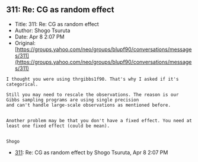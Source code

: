 ## 311: Re: CG as random effect

- Title: 311: Re: CG as random effect
- Author: Shogo Tsuruta
- Date: Apr 8 2:07 PM
- Original: [https://groups.yahoo.com/neo/groups/blupf90/conversations/messages/311](https://groups.yahoo.com/neo/groups/blupf90/conversations/messages/311)

```
I thought you were using thrgibbs1f90. That's why I asked if it's categorical.

Still you may need to rescale the observations. The reason is our Gibbs sampling programs are using single precision
and can't handle large-scale observations as mentioned before.


Another problem may be that you don't have a fixed effect. You need at least one fixed effect (could be mean).


Shogo
```

- [311](0311.md): Re: CG as random effect by Shogo Tsuruta, Apr 8 2:07 PM
